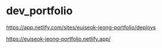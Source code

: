 # dev_portfolio

https://app.netlify.com/sites/euiseok-jeong-portfolio/deploys

https://euiseok-jeong-portfolio.netlify.app/

